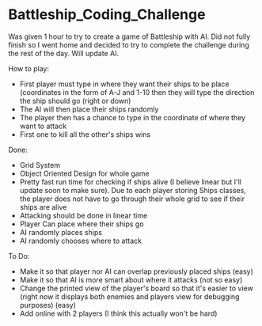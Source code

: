 Battleship_Coding_Challenge
===========================

Was given 1 hour to try to create a game of Battleship with AI.  Did not fully finish so I went home and decided to try to complete the challenge during the rest of the day.  Will update AI.

How to play:
- First player must type in where they want their ships to be place (coordinates in the form of A-J and 1-10 then they will type the direction the ship should go (right or down)
- The AI will then place their ships randomly
- The player then has a chance to type in the coordinate of where they want to attack
- First one to kill all the other's ships wins

Done:
- Grid System
- Object Oriented Design for whole game
- Pretty fast run time for checking if ships alive (I believe linear but I'll update soon to make sure).  Due to each player storing Ships classes, the player does not have to go through their whole grid to see if their ships are alive
- Attacking should be done in linear time
- Player Can place where their ships go
- AI randomly places ships
- AI randomly chooses where to attack

To Do:
- Make it so that player nor AI can overlap previously placed ships (easy)
- Make it so that AI is more smart about where it attacks (not so easy)
- Change the printed view of the player's board so that it's easier to view (right now it displays both enemies and players view for debugging purposes) (easy)
- Add online with 2 players (I think this actually won't be hard)
